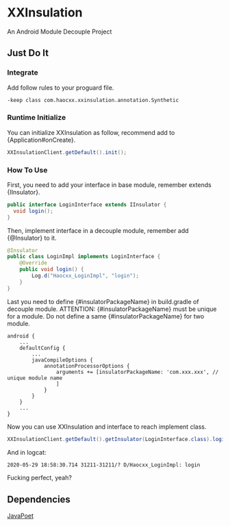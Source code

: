 # XXInsulation
An Android Module Decouple Project

## Just Do It

### Integrate
Add follow rules to your proguard file.
```txt
-keep class com.haocxx.xxinsulation.annotation.Synthetic
```

### Runtime Initialize
You can initialize XXInsulation as follow, recommend add to {Application#onCreate}.
```Java
XXInsulationClient.getDefault().init();
```
### How To Use
First, you need to add your interface in base module, remember extends {IInsulator}.
```Java
public interface LoginInterface extends IInsulator {
  void login();
}
```
Then, implement interface in a decouple module, remember add {@Insulator} to it.
```Java
@Insulator
public class LoginImpl implements LoginInterface {
    @Override
    public void login() {
        Log.d("Haocxx_LoginImpl", "login");
    }
}
```
Last you need to define {#insulatorPackageName} in build.gradle of decouple module.
ATTENTION: {#insulatorPackageName} must be unique for a module.
Do not define a same {#insulatorPackageName} for two module.
```Gradle
android {
    ...
    defaultConfig {
        ...
        javaCompileOptions {
            annotationProcessorOptions {
                arguments += [insulatorPackageName: 'com.xxx.xxx', // unique module name
                ]
            }
        }
    }
    ...
}
```
Now you can use XXInsulation and interface to reach implement class.
```Java
XXInsulationClient.getDefault().getInsulator(LoginInterface.class).login();
```
And in logcat:
```txt
2020-05-29 18:58:30.714 31211-31211/? D/Haocxx_LoginImpl: login
```
Fucking perfect, yeah?

## Dependencies
[JavaPoet](https://github.com/square/javapoet)